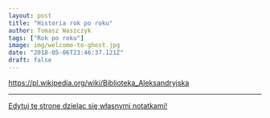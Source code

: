 ```yaml
---
layout: post
title: "Historia rok po roku"
author: Tomasz Waszczyk
tags: ["Rok po roku"]
image: img/welcome-to-ghost.jpg
date: "2018-05-06T23:46:37.121Z"
draft: false
---
```


https://pl.wikipedia.org/wiki/Biblioteka_Aleksandryjska


---

<a href="https://github.com/TomaszWaszczyk/historia.waszczyk.com/edit/master/src/content/year-by-year.md" target="_blank">Edytuj tę stronę dzieląc się własnymi notatkami!</a>
